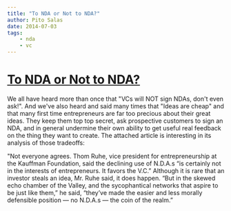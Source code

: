 ```yaml
---
title: "To NDA or Not to NDA?"
author: Pito Salas
date: 2014-07-03
tags:
    - nda
    - vc
---
```

# [To NDA or Not to NDA?](None)




We all have heard more than once that "VCs will NOT sign NDAs, don't even
ask!". And we've also heard and said many times that "Ideas are cheap" and
that many first time entrepreneurs are far too precious about their great
ideas. They keep them top top secret, ask prospective customers to sign an
NDA, and in general undermine their own ability to get useful real feedback on
the thing they want to create. The attached article is interesting in its
analysis of those tradeoffs:

"Not everyone agrees. Thom Ruhe, vice president for entrepreneurship at the
Kauffman Foundation, said the declining use of N.D.A.s “is certainly not in
the interests of entrepreneurs. It favors the V.C.” Although it is rare that
an investor steals an idea, Mr. Ruhe said, it does happen. “But in the skewed
echo chamber of the Valley, and the sycophantical networks that aspire to be
just like them,” he said, “they’ve made the easier and less morally defensible
position — no N.D.A.s — the coin of the realm.”


